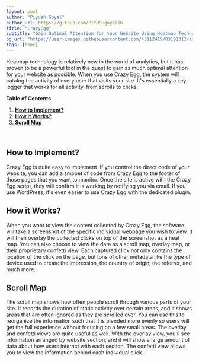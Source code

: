 ```yaml
---
layout: post
author: "Piyush Goyal"
author_url: https://github.com/PIYUSHgoyal16
title: "CrazyEgg"
subtitle: "Gain Optimal Attention for your Website Using Heatmap Technology"
bg_url: "https://user-images.githubusercontent.com/43112419/83101312-ada27100-a0cf-11ea-96fe-10a144a7bcb0.png"
tags: [home]
---
```


Heatmap technology is relatively new in the world of analytics, but it has proven to be a
powerful tool in the quest to gain as much optimal attention for your website as possible. When
you use Crazy Egg, the system will catalog the activity of every user that visits your site. It's
essentially a key-logger that works for all activity, from scrolls to clicks.

__Table of Contents__


1. **[How to Implement?](#understanding-git)**
2. **[How it Works?](#install-setup)**
3. **[Scroll Map](#software)**

<br>


<h2 id="understanding-git"> How to Implement? </h2>

Crazy Egg is quite easy to implement. If you control the direct code of your website, you can add
a snippet of code from Crazy Egg to the footer of those pages that you want to monitor. Once
the site is active with the Crazy Egg script, they will confirm it is working by notifying you via
email. If you use WordPress, it's even easier to use Crazy Egg with the dedicated plugin.

<h2 id="install-setup">How it Works?</h2>
When you want to view the content collected by Crazy Egg, the software will take a screenshot
of the specific individual webpage you wish to view. It will then overlay the collected clicks on
top of the screenshot as a heat map. You can also choose to view the data as a scroll map,
overlay map, or their proprietary confetti view. Each captured click not only contains the
location of the click on the page, but tons of other metadata like the type of device used to
create the impression, the country of origin, the referrer, and much more.

<h2 id="software">Scroll Map</h2>
The scroll map shows how often people scroll through various parts of your site. It records the
duration of static activity over certain areas, and it shows areas that are often ignored as they
are scrolled over. You can use this to reorganize the information such that it is blended more
evenly so users will get the full experience without focusing on a few small areas.
The overlay and confetti views are quite useful as well. With the overlay view, you'll see
information arranged by website section, and it will show a large amount of data about how
users interact with each section. The confetti view allows you to view the information behind
each individual click.


